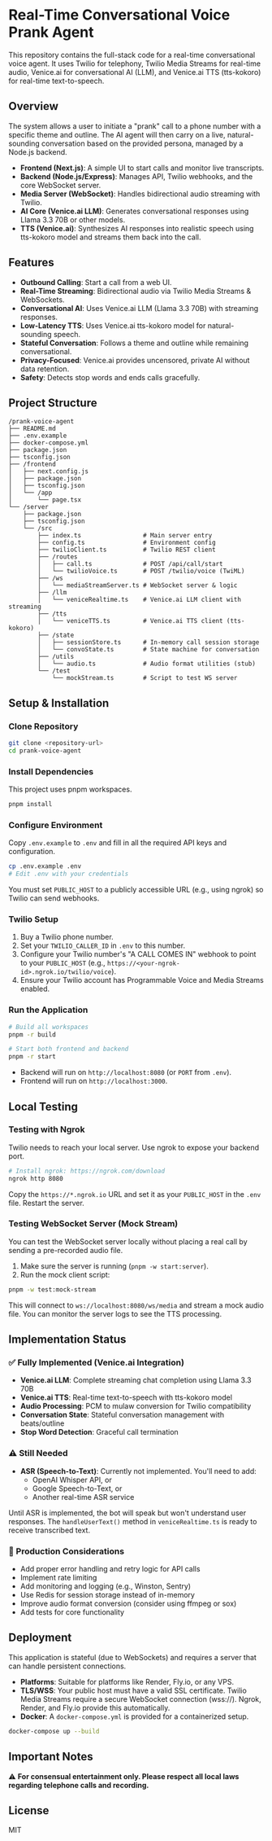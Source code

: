 # Real-Time Conversational Voice Prank Agent

This repository contains the full-stack code for a real-time conversational voice agent. It uses Twilio for telephony, Twilio Media Streams for real-time audio, Venice.ai for conversational AI (LLM), and Venice.ai TTS (tts-kokoro) for real-time text-to-speech.

## Overview

The system allows a user to initiate a "prank" call to a phone number with a specific theme and outline. The AI agent will then carry on a live, natural-sounding conversation based on the provided persona, managed by a Node.js backend.

- **Frontend (Next.js)**: A simple UI to start calls and monitor live transcripts.
- **Backend (Node.js/Express)**: Manages API, Twilio webhooks, and the core WebSocket server.
- **Media Server (WebSocket)**: Handles bidirectional audio streaming with Twilio.
- **AI Core (Venice.ai LLM)**: Generates conversational responses using Llama 3.3 70B or other models.
- **TTS (Venice.ai)**: Synthesizes AI responses into realistic speech using tts-kokoro model and streams them back into the call.

## Features

- **Outbound Calling**: Start a call from a web UI.
- **Real-Time Streaming**: Bidirectional audio via Twilio Media Streams & WebSockets.
- **Conversational AI**: Uses Venice.ai LLM (Llama 3.3 70B) with streaming responses.
- **Low-Latency TTS**: Uses Venice.ai tts-kokoro model for natural-sounding speech.
- **Stateful Conversation**: Follows a theme and outline while remaining conversational.
- **Privacy-Focused**: Venice.ai provides uncensored, private AI without data retention.
- **Safety**: Detects stop words and ends calls gracefully.

## Project Structure

```
/prank-voice-agent
├── README.md
├── .env.example
├── docker-compose.yml
├── package.json
├── tsconfig.json
├── /frontend
│   ├── next.config.js
│   ├── package.json
│   ├── tsconfig.json
│   └── /app
│       └── page.tsx
└── /server
    ├── package.json
    ├── tsconfig.json
    └── /src
        ├── index.ts                 # Main server entry
        ├── config.ts                # Environment config
        ├── twilioClient.ts          # Twilio REST client
        ├── /routes
        │   ├── call.ts              # POST /api/call/start
        │   └── twilioVoice.ts       # POST /twilio/voice (TwiML)
        ├── /ws
        │   └── mediaStreamServer.ts # WebSocket server & logic
        ├── /llm
        │   └── veniceRealtime.ts    # Venice.ai LLM client with streaming
        ├── /tts
        │   └── veniceTTS.ts         # Venice.ai TTS client (tts-kokoro)
        ├── /state
        │   ├── sessionStore.ts      # In-memory call session storage
        │   └── convoState.ts        # State machine for conversation
        ├── /utils
        │   └── audio.ts             # Audio format utilities (stub)
        └── /test
            └── mockStream.ts        # Script to test WS server
```

## Setup & Installation

### Clone Repository

```bash
git clone <repository-url>
cd prank-voice-agent
```

### Install Dependencies

This project uses pnpm workspaces.

```bash
pnpm install
```

### Configure Environment

Copy `.env.example` to `.env` and fill in all the required API keys and configuration.

```bash
cp .env.example .env
# Edit .env with your credentials
```

You must set `PUBLIC_HOST` to a publicly accessible URL (e.g., using ngrok) so Twilio can send webhooks.

### Twilio Setup

1. Buy a Twilio phone number.
2. Set your `TWILIO_CALLER_ID` in `.env` to this number.
3. Configure your Twilio number's "A CALL COMES IN" webhook to point to your `PUBLIC_HOST` (e.g., `https://<your-ngrok-id>.ngrok.io/twilio/voice`).
4. Ensure your Twilio account has Programmable Voice and Media Streams enabled.

### Run the Application

```bash
# Build all workspaces
pnpm -r build

# Start both frontend and backend
pnpm -r start
```

- Backend will run on `http://localhost:8080` (or `PORT` from `.env`).
- Frontend will run on `http://localhost:3000`.

## Local Testing

### Testing with Ngrok

Twilio needs to reach your local server. Use ngrok to expose your backend port.

```bash
# Install ngrok: https://ngrok.com/download
ngrok http 8080
```

Copy the `https://*.ngrok.io` URL and set it as your `PUBLIC_HOST` in the `.env` file. Restart the server.

### Testing WebSocket Server (Mock Stream)

You can test the WebSocket server locally without placing a real call by sending a pre-recorded audio file.

1. Make sure the server is running (`pnpm -w start:server`).
2. Run the mock client script:

```bash
pnpm -w test:mock-stream
```

This will connect to `ws://localhost:8080/ws/media` and stream a mock audio file. You can monitor the server logs to see the TTS processing.

## Implementation Status

### ✅ Fully Implemented (Venice.ai Integration)

- **Venice.ai LLM**: Complete streaming chat completion using Llama 3.3 70B
- **Venice.ai TTS**: Real-time text-to-speech with tts-kokoro model
- **Audio Processing**: PCM to mulaw conversion for Twilio compatibility
- **Conversation State**: Stateful conversation management with beats/outline
- **Stop Word Detection**: Graceful call termination

### ⚠️ Still Needed

- **ASR (Speech-to-Text)**: Currently not implemented. You'll need to add:
  - OpenAI Whisper API, or
  - Google Speech-to-Text, or
  - Another real-time ASR service

Until ASR is implemented, the bot will speak but won't understand user responses. The `handleUserText()` method in `veniceRealtime.ts` is ready to receive transcribed text.

### 🎯 Production Considerations

- Add proper error handling and retry logic for API calls
- Implement rate limiting
- Add monitoring and logging (e.g., Winston, Sentry)
- Use Redis for session storage instead of in-memory
- Improve audio format conversion (consider using ffmpeg or sox)
- Add tests for core functionality

## Deployment

This application is stateful (due to WebSockets) and requires a server that can handle persistent connections.

- **Platforms**: Suitable for platforms like Render, Fly.io, or any VPS.
- **TLS/WSS**: Your public host must have a valid SSL certificate. Twilio Media Streams require a secure WebSocket connection (wss://). Ngrok, Render, and Fly.io provide this automatically.
- **Docker**: A `docker-compose.yml` is provided for a containerized setup.

```bash
docker-compose up --build
```

## Important Notes

⚠️ **For consensual entertainment only. Please respect all local laws regarding telephone calls and recording.**

## License

MIT
